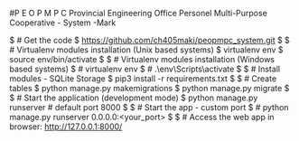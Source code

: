 #P E O P M P C
Provincial Engineering Office Personel Multi-Purpose Cooperative - System
-Mark

$ # Get the code
$ https://github.com/ch405maki/peopmpc_system.git
$
$ # Virtualenv modules installation (Unix based systems)
$ virtualenv env
$ source env/bin/activate
$
$ # Virtualenv modules installation (Windows based systems)
$ # virtualenv env
$ # .\env\Scripts\activate
$
$ # Install modules - SQLite Storage
$ pip3 install -r requirements.txt
$
$ # Create tables
$ python manage.py makemigrations
$ python manage.py migrate
$
$ # Start the application (development mode)
$ python manage.py runserver # default port 8000
$
$ # Start the app - custom port
$ # python manage.py runserver 0.0.0.0:<your_port>
$
$ # Access the web app in browser: http://127.0.0.1:8000/

<!-- asgiref
autopep8
django==2.2.10
pycodestyle
pytz
sqlparse
Unipath
dj-database-url
python-dotenv
gunicorn
whitenoise
Pillow -->